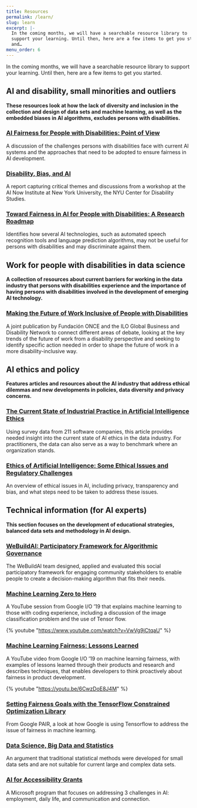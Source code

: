 ```yaml
---
title: Resources
permalink: /learn/
slug: learn
excerpt: |-
  In the coming months, we will have a searchable resource library to
  support your learning. Until then, here are a few items to get you started. AI
  and…
menu_order: 6
---
```

In the coming months, we will have a searchable resource library to support your learning. Until then, here are a few items to get you started.

## AI and disability, small minorities and outliers

**These resources look at how the lack of diversity and inclusion in the collection and design of data sets and machine learning, as well as the embedded biases in AI algorithms, excludes persons with disabilities.** 

### **[AI Fairness for People with Disabilities: Point of View](/uploads/AI-Fairness-for-People-with-Disabilities_Point-of-View.pdf)**

A discussion of the challenges persons with disabilities face with current AI systems and the approaches that need to be adopted to ensure fairness in AI development.

### **[Disability, Bias, and AI](/uploads/Disability-bias-AI.pdf)**

A report capturing critical themes and discussions from a workshop at the AI Now Institute at New York University, the NYU Center for Disability Studies.

### [Toward Fairness in AI for People with Disabilities: A Research Roadmap](/uploads/Toward-Fairness-in-AI-for-People-with-Disabilities-A-Research-Roadmap-.pdf)

Identifies how several AI technologies, such as automated speech recognition tools and language prediction algorithms, may not be useful for persons with disabilities and may discriminate against them.

## Work for people with disabilities in data science

**A collection of resources about current barriers for working in the data industry that persons with disabilities experience and the importance of having persons with disabilities involved in the development of emerging AI technology.** 

### [Making the Future of Work Inclusive of People with Disabilities](/uploads/Making-the-future-of-work-inclusive-of-people-with-disabilities.pdf)

A joint publication by Fundación ONCE and the ILO Global Business and Disability Network to connect different areas of debate, looking at the key trends of the future of work from a disability perspective and seeking to identify specific action needed in order to shape the future of work in a more disability-inclusive way.

## AI ethics and policy

**Features articles and resources about the AI industry that address ethical dilemmas and new developments in policies, data diversity and privacy concerns.** 

### **[The Current State of Industrial Practice in Artificial Intelligence Ethics](/uploads/The-Current-State-of-Industrial-Practice-in-Artificial-Intelligence-Ethics.pdf)**

Using survey data from 211 software companies, this article provides needed insight into the current state of AI ethics in the data industry. For practitioners, the data can also serve as a way to benchmark where an organization stands.

### [Ethics of Artificial Intelligence: Some Ethical Issues and Regulatory Challenges](/uploads/Ethics-of-artificial-intelligence_Some-ethical-issues-and-regulatory-challenges-tagged.pdf)

An overview of ethical issues in AI, including privacy, transparency and bias, and what steps need to be taken to address these issues.

## Technical information (for AI experts)

**This section focuses on the development of educational strategies, balanced data sets and methodology in AI design.** 

### [WeBuildAI: Participatory Framework for Algorithmic Governance](/uploads/WeBuildAI_Participatory-Framework-for-Algorithmic-Governance-tagged.pdf)

The WeBuildAI team designed, applied and evaluated this social participatory framework for engaging community stakeholders to enable people to create a decision-making algorithm that fits their needs.

### [Machine Learning Zero to Hero](https://www.youtube.com/watch?v=VwVg9jCtqaU)

A YouTube session from Google I/O ’19 that explains machine learning to those with coding experience, including a discussion of the image classification problem and the use of Tensor flow.

{% youtube "https://www.youtube.com/watch?v=VwVg9jCtqaU" %}

### [Machine Learning Fairness: Lessons Learned](https://www.youtube.com/watch?v=6CwzDoE8J4M)

A YouTube video from Google I/O ’19 on machine learning fairness, with examples of lessons learned through their products and research and describes techniques, that enables developers to think proactively about fairness in product development.

{% youtube "https://youtu.be/6CwzDoE8J4M" %}

### [Setting Fairness Goals with the TensorFlow Constrained Optimization Library](https://ai.googleblog.com/2020/02/setting-fairness-goals-with-tensorflow.html)

From Google PAIR, a look at how Google is using Tensorflow to address the issue of fairness in machine learning.

### [Data Science, Big Data and Statistics](/uploads/Data-Science-Big-Data-And-Statistic-tagged.pdf)

An argument that traditional statistical methods were developed for small data sets and are not suitable for current large and complex data sets.

### [AI for Accessibility Grants](https://www.microsoft.com/en-us/ai/ai-for-accessibility-grants)

A Microsoft program that focuses on addressing 3 challenges in AI: employment, daily life, and communication and connection.
